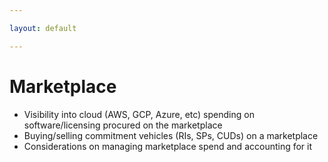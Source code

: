 ```yaml
---

layout: default

---
```


# Marketplace

- Visibility into cloud (AWS, GCP, Azure, etc) spending on software/licensing procured on the marketplace
- Buying/selling commitment vehicles (RIs, SPs, CUDs) on a marketplace
- Considerations on managing marketplace spend and accounting for it
